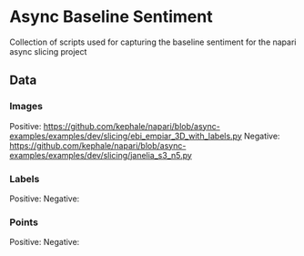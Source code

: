 # Async Baseline Sentiment
Collection of scripts used for capturing the baseline sentiment for the napari async slicing project

## Data 

### Images

Positive: https://github.com/kephale/napari/blob/async-examples/examples/dev/slicing/ebi_empiar_3D_with_labels.py
Negative: https://github.com/kephale/napari/blob/async-examples/examples/dev/slicing/janelia_s3_n5.py

### Labels

Positive: 
Negative: 

### Points

Positive: 
Negative: 


